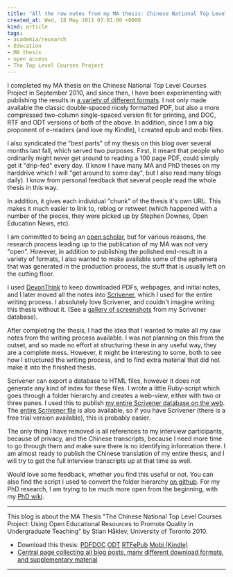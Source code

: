 ```yaml
---
title: "All the raw notes from my MA thesis: Chinese National Top Level Courses"
created_at: Wed, 18 May 2011 07:01:00 +0000
kind: article
tags:
- academia/research
- Education
- MA thesis
- open access
- The Top Level Courses Project
---
```


I completed my MA thesis on the Chinese National Top Level Courses
Project in September 2010, and since then, I have been experimenting
with publishing the results in [a variety of different
formats](http://reganmian.net/top-level-courses). I not only made
available the classic double-spaced nicely formatted PDF, but also a
more compressed two-column single-spaced version fit for printing, and
DOC, RTF and ODT versions of both of the above. In addition, since I am
a big proponent of e-readers (and love my Kindle), I created epub and
mobi files.

I also syndicated the "best parts" of my thesis on this blog over
several months last fall, which served two purposes. First, it meant
that people who ordinarily might never get around to reading a 100 page
PDF, could simply get it "drip-fed" every day. (I know I have many MA
and PhD theses on my harddrive which I will "get around to some day",
but I also read many blogs daily). I know from personal feedback that
several people read the whole thesis in this way.

In addition, it gives each individual "chunk" of the thesis it's own
URL. This makes it much easier to link to, reblog or retweet (which
happened with a number of the pieces, they were picked up by Stephen
Downes, Open Education News, etc).

I am committed to being an [open
scholar](http://reganmian.net/blog/2010/10/24/how-to-be-an-open-scholar-oa-week-2010/),
but for various reasons, the research process leading up to the
publication of my MA was not very "open". However, in addition to
publishing the polished end-result in a variety of formats, I also
wanted to make available some of the ephemera that was generated in the
production process, the stuff that is usually left on the cutting floor.

I used
[DevonThink](http://www.devon-technologies.com/products/devonthink/) to
keep downloaded PDFs, webpages, and initial notes, and I later moved all
the notes into
[Scrivener](http://www.literatureandlatte.com/scrivener.php), which I
used for the entire writing process. I absolutely love Scrivener, and
couldn't imagine writing this thesis without it. (See a [gallery of
screenshots](https://picasaweb.google.com/shaklev/MAThesisDraftInScrivener)
from my Scrivener database).

After completing the thesis, I had the idea that I wanted to make all my
raw notes from the writing process available. I was not planning on this
from the outset, and so made no effort at structuring these in any
useful way, they are a complete mess. However, it might be interesting
to some, both to see how I structured the writing process, and to find
extra material that did not make it into the finished thesis.

Scrivener can export a database to HTML files, however it does not
generate any kind of index for these files. I wrote a little Ruby-script
which goes through a folder hierarchy and creates a web-view, either
with two or three panes. I used this to publish [my entire Scrivener
database on the
web](http://reganmian.net/top-level-courses/scrivener-web). The [entire
Scrivener file](http://reganmian.net/top-level-courses/scrivener.zip) is
also available, so if you have Scrivener (there is a free trial version
available), this is probably easier.

The only thing I have removed is all references to my interview
participants, because of privacy, and the Chinese transcripts, because I
need more time to go through them and make sure there is no identifying
information there. I am almost ready to publish the Chinese translation
of my entire thesis, and I will try to get the full interview
transcripts up at that time as well.

Would love some feedback, whether you find this useful or not. You can
also find the script I used to convert the folder hierarchy [on
github](https://github.com/houshuang/folders2web). For my PhD research,
I am trying to be much more open from the beginning, with my [PhD
wiki](http://reganmian.net/wiki).

* * * * *

This blog is about the MA Thesis "The Chinese National Top Level Courses
Project: Using Open Educational Resources to Promote Quality in
Undergraduate Teaching" by Stian Håklev, University of Toronto 2010.

-   Download this thesis:
  [PDF](http://reganmian.net/top-level-courses/Haklev_Stian_201009_MA_thesis.pdf)[DOC](http://reganmian.net/top-level-courses/Haklev_Stian_201009_MA_thesis.doc)
  [ODT](http://reganmian.net/top-level-courses/Haklev_Stian_201009_MA_thesis.odt)
  [RTF](http://reganmian.net/top-level-courses/Haklev_Stian_201009_MA_thesis.rtf)[ePub](http://reganmian.net/top-level-courses/top-level-courses.epub)
  [Mobi
  (Kindle)](http://reganmian.net/top-level-courses/top-level-courses.mobi)
-   [Central page collecting all blog posts, many different download
  formats, and supplementary
  material](http://http://reganmian.net/top-level-courses)

* * * * *

